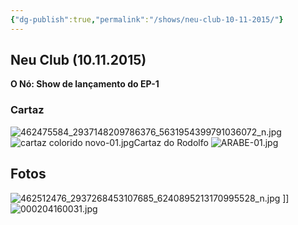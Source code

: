 ```yaml
---
{"dg-publish":true,"permalink":"/shows/neu-club-10-11-2015/"}
---
```


## Neu Club (10.11.2015)

**O Nó: Show de lançamento do EP-1**

### Cartaz
![462475584_2937148209786376_5631954399791036072_n.jpg](/img/user/img/462475584_2937148209786376_5631954399791036072_n.jpg)
![cartaz colorido novo-01.jpg](/img/user/img/cartaz%20colorido%20novo-01.jpg)Cartaz do Rodolfo
![ARABE-01.jpg](/img/user/img/ARABE-01.jpg)
## Fotos
![462512476_2937268453107685_6240895213170995528_n.jpg](/img/user/img/462512476_2937268453107685_6240895213170995528_n.jpg)
]]![000204160031.jpg](/img/user/img/000204160031.jpg)